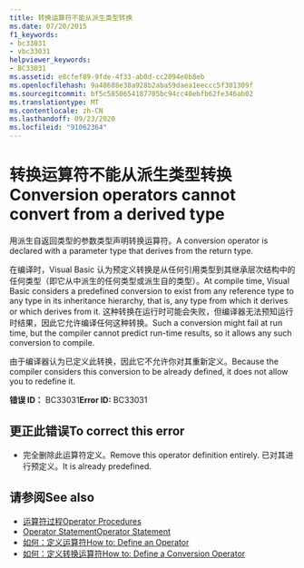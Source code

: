```yaml
---
title: 转换运算符不能从派生类型转换
ms.date: 07/20/2015
f1_keywords:
- bc33031
- vbc33031
helpviewer_keywords:
- BC33031
ms.assetid: e8cfef89-9fde-4f33-ab0d-cc2094e8b8eb
ms.openlocfilehash: 9a48608e38a928b2aba59daea1eeccc5f301309f
ms.sourcegitcommit: bf5c5850654187705bc94cc40ebfb62fe346ab02
ms.translationtype: MT
ms.contentlocale: zh-CN
ms.lasthandoff: 09/23/2020
ms.locfileid: "91062364"
---
```

# <a name="conversion-operators-cannot-convert-from-a-derived-type"></a><span data-ttu-id="1f074-102">转换运算符不能从派生类型转换</span><span class="sxs-lookup"><span data-stu-id="1f074-102">Conversion operators cannot convert from a derived type</span></span>

<span data-ttu-id="1f074-103">用派生自返回类型的参数类型声明转换运算符。</span><span class="sxs-lookup"><span data-stu-id="1f074-103">A conversion operator is declared with a parameter type that derives from the return type.</span></span>  
  
 <span data-ttu-id="1f074-104">在编译时，Visual Basic 认为预定义转换是从任何引用类型到其继承层次结构中的任何类型（即它从中派生的任何类型或派生自的类型）。</span><span class="sxs-lookup"><span data-stu-id="1f074-104">At compile time, Visual Basic considers a predefined conversion to exist from any reference type to any type in its inheritance hierarchy, that is, any type from which it derives or which derives from it.</span></span> <span data-ttu-id="1f074-105">这种转换在运行时可能会失败，但编译器无法预知运行时结果，因此它允许编译任何这种转换。</span><span class="sxs-lookup"><span data-stu-id="1f074-105">Such a conversion might fail at run time, but the compiler cannot predict run-time results, so it allows any such conversion to compile.</span></span>  
  
 <span data-ttu-id="1f074-106">由于编译器认为已定义此转换，因此它不允许你对其重新定义。</span><span class="sxs-lookup"><span data-stu-id="1f074-106">Because the compiler considers this conversion to be already defined, it does not allow you to redefine it.</span></span>  
  
 <span data-ttu-id="1f074-107">**错误 ID：** BC33031</span><span class="sxs-lookup"><span data-stu-id="1f074-107">**Error ID:** BC33031</span></span>  
  
## <a name="to-correct-this-error"></a><span data-ttu-id="1f074-108">更正此错误</span><span class="sxs-lookup"><span data-stu-id="1f074-108">To correct this error</span></span>  
  
- <span data-ttu-id="1f074-109">完全删除此运算符定义。</span><span class="sxs-lookup"><span data-stu-id="1f074-109">Remove this operator definition entirely.</span></span> <span data-ttu-id="1f074-110">已对其进行预定义。</span><span class="sxs-lookup"><span data-stu-id="1f074-110">It is already predefined.</span></span>  
  
## <a name="see-also"></a><span data-ttu-id="1f074-111">请参阅</span><span class="sxs-lookup"><span data-stu-id="1f074-111">See also</span></span>

- [<span data-ttu-id="1f074-112">运算符过程</span><span class="sxs-lookup"><span data-stu-id="1f074-112">Operator Procedures</span></span>](../programming-guide/language-features/procedures/operator-procedures.md)
- [<span data-ttu-id="1f074-113">Operator Statement</span><span class="sxs-lookup"><span data-stu-id="1f074-113">Operator Statement</span></span>](../language-reference/statements/operator-statement.md)
- [<span data-ttu-id="1f074-114">如何：定义运算符</span><span class="sxs-lookup"><span data-stu-id="1f074-114">How to: Define an Operator</span></span>](../programming-guide/language-features/procedures/how-to-define-an-operator.md)
- [<span data-ttu-id="1f074-115">如何：定义转换运算符</span><span class="sxs-lookup"><span data-stu-id="1f074-115">How to: Define a Conversion Operator</span></span>](../programming-guide/language-features/procedures/how-to-define-a-conversion-operator.md)
